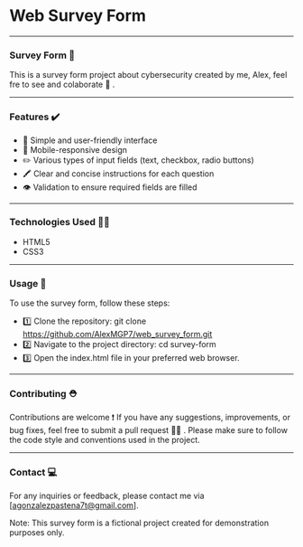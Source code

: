 # Web Survey Form

---

### Survey Form 📝

This is a survey form project about cybersecurity created by me, Alex, feel fre to see and colaborate 🖤 .

---

### Features ✔️

- 🎨 Simple and user-friendly interface
- 📱  Mobile-responsive design
- ✏️ Various types of input fields (text, checkbox, radio buttons)
- 🖍️ Clear and concise instructions for each question
- 👁️ Validation to ensure required fields are filled

---

### Technologies Used 👩‍💻

- HTML5
- CSS3

---

### Usage 🧠

To use the survey form, follow these steps:

- 1️⃣ Clone the repository: git clone https://github.com/AlexMGP7/web_survey_form.git
- 2️⃣ Navigate to the project directory: cd survey-form
- 3️⃣ Open the index.html file in your preferred web browser.

---

### Contributing ⛑️

Contributions are welcome ❗ If you have any suggestions, improvements, or bug fixes, feel free to submit a pull request 👷‍♂️ . Please make sure to follow the code style and conventions used in the project.

---

### Contact 💻
For any inquiries or feedback, please contact me via [agonzalezpastena7t@gmail.com].

Note: This survey form is a fictional project created for demonstration purposes only.
